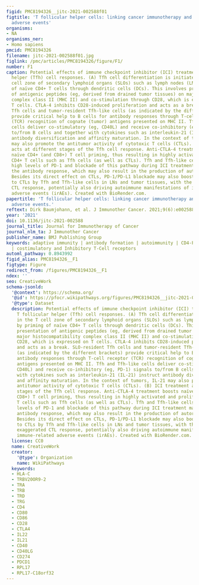 ```yaml
---
figid: PMC8194326__jitc-2021-002588f01
figtitle: 'T follicular helper cells: linking cancer immunotherapy and immune-related
  adverse events'
organisms:
- NA
organisms_ner:
- Homo sapiens
pmcid: PMC8194326
filename: jitc-2021-002588f01.jpg
figlink: /pmc/articles/PMC8194326/figure/F1/
number: F1
caption: Potential effects of immune checkpoint inhibitor (ICI) treatment on T follicular
  helper (Tfh) cell responses. (A) Tfh cell differentiation is initiated in the T
  cell zone of secondary lymphoid organs (SLOs) such as lymph nodes (LNs) by priming
  of naïve CD4+ T cells through dendritic cells (DCs). This involves presentation
  of antigenic peptides (eg, derived from drained tumor tissues) on major histocompatibility
  complex class II (MHC II) and co-stimulation through CD28, which is expressed on
  T cells. CTLA-4 inhibits CD28-induced proliferation and acts as a break. SLO-resident
  Tfh cells and tumor-resident Tfh-like cells (as indicated by the different brackets)
  provide critical help to B cells for antibody responses through T-cell receptor
  (TCR) recognition of cognate (tumor) antigens presented on MHC II. Tfh and Tfh-like
  cells deliver co-stimulatory (eg, CD40L) and receive co-inhibitory (eg, PD-1) signals
  to/from B cells and together with cytokines such as interleukin-21 (IL-21) instruct
  antibody diversification and affinity maturation. In the context of tumors, IL-21
  may also promote the antitumor activity of cytotoxic T cells (CTLs). (B) ICI treatment
  acts at different stages of the Tfh cell response. Anti-CTLA-4 treatment boosts
  naïve CD4+ (and CD8+) T cell priming, thus resulting in highly activated and proliferating
  CD4+ T cells such as Tfh cells (as well as CTLs). Tfh and Tfh-like cells express
  high levels of PD-1 and blockade of this pathway during ICI treatment may unleash
  the antibody response, which may also result in the production of autoreactive antibodies.
  Besides its direct effect on CTLs, PD-1/PD-L1 blockade may also boost IL-21 provision
  to CTLs by Tfh and Tfh-like cells in LNs and tumor tissues, with the resulting exaggerated
  CTL response, potentially also driving autoimmune manifestations of immune-related
  adverse events (irAEs). Created with BioRender.com.
papertitle: 'T follicular helper cells: linking cancer immunotherapy and immune-related
  adverse events.'
reftext: Dirk Baumjohann, et al. J Immunother Cancer. 2021;9(6):e002588.
year: '2021'
doi: 10.1136/jitc-2021-002588
journal_title: Journal for Immunotherapy of Cancer
journal_nlm_ta: J Immunother Cancer
publisher_name: BMJ Publishing Group
keywords: adaptive immunity | antibody formation | autoimmunity | CD4-Positive T-Lymphocytes
  | costimulatory and Inhibitory T-Cell receptors
automl_pathway: 0.8943992
figid_alias: PMC8194326__F1
figtype: Figure
redirect_from: /figures/PMC8194326__F1
ndex: ''
seo: CreativeWork
schema-jsonld:
  '@context': https://schema.org/
  '@id': https://pfocr.wikipathways.org/figures/PMC8194326__jitc-2021-002588f01.html
  '@type': Dataset
  description: Potential effects of immune checkpoint inhibitor (ICI) treatment on
    T follicular helper (Tfh) cell responses. (A) Tfh cell differentiation is initiated
    in the T cell zone of secondary lymphoid organs (SLOs) such as lymph nodes (LNs)
    by priming of naïve CD4+ T cells through dendritic cells (DCs). This involves
    presentation of antigenic peptides (eg, derived from drained tumor tissues) on
    major histocompatibility complex class II (MHC II) and co-stimulation through
    CD28, which is expressed on T cells. CTLA-4 inhibits CD28-induced proliferation
    and acts as a break. SLO-resident Tfh cells and tumor-resident Tfh-like cells
    (as indicated by the different brackets) provide critical help to B cells for
    antibody responses through T-cell receptor (TCR) recognition of cognate (tumor)
    antigens presented on MHC II. Tfh and Tfh-like cells deliver co-stimulatory (eg,
    CD40L) and receive co-inhibitory (eg, PD-1) signals to/from B cells and together
    with cytokines such as interleukin-21 (IL-21) instruct antibody diversification
    and affinity maturation. In the context of tumors, IL-21 may also promote the
    antitumor activity of cytotoxic T cells (CTLs). (B) ICI treatment acts at different
    stages of the Tfh cell response. Anti-CTLA-4 treatment boosts naïve CD4+ (and
    CD8+) T cell priming, thus resulting in highly activated and proliferating CD4+
    T cells such as Tfh cells (as well as CTLs). Tfh and Tfh-like cells express high
    levels of PD-1 and blockade of this pathway during ICI treatment may unleash the
    antibody response, which may also result in the production of autoreactive antibodies.
    Besides its direct effect on CTLs, PD-1/PD-L1 blockade may also boost IL-21 provision
    to CTLs by Tfh and Tfh-like cells in LNs and tumor tissues, with the resulting
    exaggerated CTL response, potentially also driving autoimmune manifestations of
    immune-related adverse events (irAEs). Created with BioRender.com.
  license: CC0
  name: CreativeWork
  creator:
    '@type': Organization
    name: WikiPathways
  keywords:
  - HLA-C
  - TRBV20OR9-2
  - TRA
  - TRB
  - TRD
  - TRG
  - CD4
  - CD80
  - CD86
  - CD28
  - CTLA4
  - IL22
  - IL21
  - CD40
  - CD40LG
  - CD274
  - PDCD1
  - RPL17
  - RPL17-C18orf32
---
```

